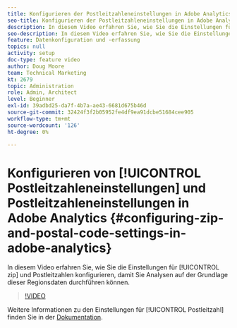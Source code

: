 ```yaml
---
title: Konfigurieren der Postleitzahleneinstellungen in Adobe Analytics
seo-title: Konfigurieren der Postleitzahleneinstellungen in Adobe Analytics
description: In diesem Video erfahren Sie, wie Sie die Einstellungen für Postleitzahlen konfigurieren, damit Sie Analysen auf der Grundlage dieser Regionsdaten durchführen können.
seo-description: In diesem Video erfahren Sie, wie Sie die Einstellungen für Postleitzahlen konfigurieren, damit Sie Analysen auf der Grundlage dieser Regionsdaten durchführen können.
feature: Datenkonfiguration und -erfassung
topics: null
activity: setup
doc-type: feature video
author: Doug Moore
team: Technical Marketing
kt: 2679
topic: Administration
role: Admin, Architect
level: Beginner
exl-id: 39adbd25-da7f-4b7a-ae43-6681d675b46d
source-git-commit: 32424f3f2b05952fe4df9ea91dcbe51684cee905
workflow-type: tm+mt
source-wordcount: '126'
ht-degree: 0%

---
```


# Konfigurieren von [!UICONTROL Postleitzahleneinstellungen] und Postleitzahleneinstellungen in Adobe Analytics {#configuring-zip-and-postal-code-settings-in-adobe-analytics}

In diesem Video erfahren Sie, wie Sie die Einstellungen für [!UICONTROL zip] und Postleitzahlen konfigurieren, damit Sie Analysen auf der Grundlage dieser Regionsdaten durchführen können.

>[!VIDEO](https://video.tv.adobe.com/v/27051/?quality=12)

Weitere Informationen zu den Einstellungen für [!UICONTROL Postleitzahl] finden Sie in der [Dokumentation](https://marketing.adobe.com/resources/help/en_US/reference/reports_zip.html).
